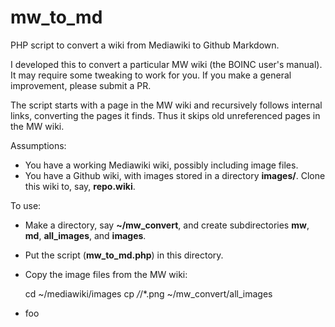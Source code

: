 # mw_to_md

PHP script to convert a wiki from Mediawiki to Github Markdown.

I developed this to convert a particular MW wiki (the BOINC user's manual).
It may require some tweaking to work for you.
If you make a general improvement, please submit a PR.

The script starts with a page in the MW wiki
and recursively follows internal links,
converting the pages it finds.
Thus it skips old unreferenced pages in the MW wiki.

Assumptions:
* You have a working Mediawiki wiki, possibly including image files.
* You have a Github wiki, with images stored in a directory **images/**.
Clone this wiki to, say, **repo.wiki**.

To use:

* Make a directory, say **~/mw_convert**, and create subdirectories **mw**, **md**, **all_images**, and **images**.
* Put the script (**mw_to_md.php**) in this directory.
* Copy the image files from the MW wiki:

     cd ~/mediawiki/images
     cp */*/*.png ~/mw_convert/all_images

* foo
